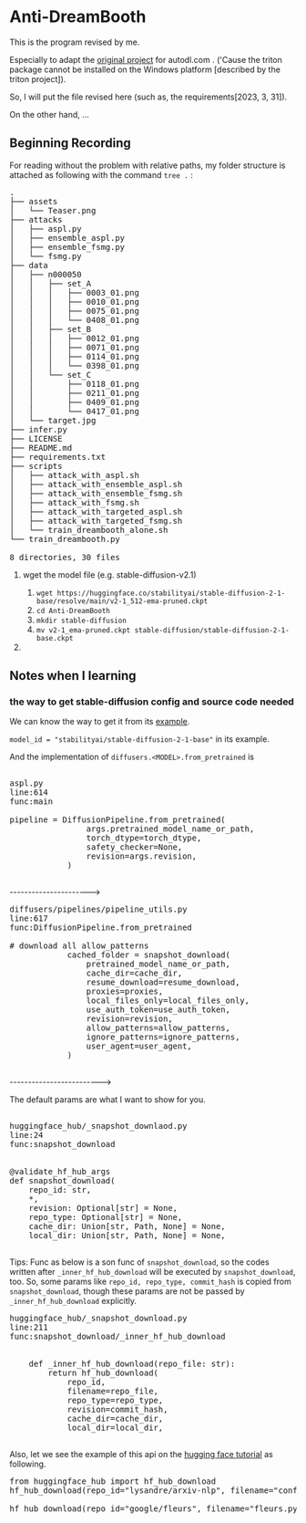 # Anti-DreamBooth

This is the program revised by me. 

Especially to adapt the [original project](README.me.orig) for autodl.com . ('Cause the triton package cannot be installed on the Windows platform [described by the triton project]).

So, I will put the file revised here (such as, the requirements[2023, 3, 31]).

On the other hand, ...

## Beginning Recording 

For reading without the problem with relative paths, my folder structure is attached as following with the command `tree .` :

<pre>
.
├── assets
│   └── Teaser.png
├── attacks
│   ├── aspl.py
│   ├── ensemble_aspl.py
│   ├── ensemble_fsmg.py
│   └── fsmg.py
├── data
│   ├── n000050
│   │   ├── set_A
│   │   │   ├── 0003_01.png
│   │   │   ├── 0010_01.png
│   │   │   ├── 0075_01.png
│   │   │   └── 0408_01.png
│   │   ├── set_B
│   │   │   ├── 0012_01.png
│   │   │   ├── 0071_01.png
│   │   │   ├── 0114_01.png
│   │   │   └── 0398_01.png
│   │   └── set_C
│   │       ├── 0118_01.png
│   │       ├── 0211_01.png
│   │       ├── 0409_01.png
│   │       └── 0417_01.png
│   └── target.jpg
├── infer.py
├── LICENSE
├── README.md
├── requirements.txt
├── scripts
│   ├── attack_with_aspl.sh
│   ├── attack_with_ensemble_aspl.sh
│   ├── attack_with_ensemble_fsmg.sh
│   ├── attack_with_fsmg.sh
│   ├── attack_with_targeted_aspl.sh
│   ├── attack_with_targeted_fsmg.sh
│   └── train_dreambooth_alone.sh
└── train_dreambooth.py

8 directories, 30 files
</pre>


1. wget the model file (e.g. stable-diffusion-v2.1)
	1. `wget https://huggingface.co/stabilityai/stable-diffusion-2-1-base/resolve/main/v2-1_512-ema-pruned.ckpt`
	2. `cd Anti-DreamBooth`
	3. `mkdir stable-diffusion`
	4. `mv v2-1_ema-pruned.ckpt stable-diffusion/stable-diffusion-2-1-base.ckpt`

2. 


## Notes when I learning 

### the way to get stable-diffusion config and source code needed

We can know the way to get it from its [example](https://huggingface.co/stabilityai/stable-diffusion-2-1-base#examples).

`model_id = "stabilityai/stable-diffusion-2-1-base"` in its example. 

And the implementation of `diffusers.<MODEL>.from_pretrained` is 

<pre> 
aspl.py 
line:614 
func:main

pipeline = DiffusionPipeline.from_pretrained(
                args.pretrained_model_name_or_path,
                torch_dtype=torch_dtype,
                safety_checker=None,
                revision=args.revision,
            )

</pre>

---------------------->

<pre>
diffusers/pipelines/pipeline_utils.py 
line:617 
func:DiffusionPipeline.from_pretrained

# download all allow_patterns
            cached_folder = snapshot_download(
                pretrained_model_name_or_path,
                cache_dir=cache_dir,
                resume_download=resume_download,
                proxies=proxies,
                local_files_only=local_files_only,
                use_auth_token=use_auth_token,
                revision=revision,
                allow_patterns=allow_patterns,
                ignore_patterns=ignore_patterns,
                user_agent=user_agent,
            )

</pre>

------------------------->

The default params are what I want to show for you.

<pre> 
huggingface_hub/_snapshot_downlaod.py 
line:24
func:snapshot_download


@validate_hf_hub_args
def snapshot_download(
    repo_id: str,
    *,
    revision: Optional[str] = None,
    repo_type: Optional[str] = None,
    cache_dir: Union[str, Path, None] = None,
    local_dir: Union[str, Path, None] = None,

</pre>

Tips: Func as below is a son func of `snapshot_download`, so the codes written 
after `_inner_hf_hub_download` will be executed by `snapshot_download`, too. So, some params like `repo_id, repo_type, commit_hash` is copied from `snapshot_download`, though these params are not be passed by `_inner_hf_hub_download` explicitly.

<pre>
huggingface_hub/_snapshot_download.py
line:211 
func:snapshot_download/_inner_hf_hub_download


    def _inner_hf_hub_download(repo_file: str):
        return hf_hub_download(
            repo_id,
            filename=repo_file,
            repo_type=repo_type,
            revision=commit_hash,
            cache_dir=cache_dir,
            local_dir=local_dir,

</pre>

Also, let we see the example of this api on the [hugging face tutorial](https://huggingface.co/docs/huggingface_hub/v0.13.3/guides/download) as following.

<pre>
from huggingface_hub import hf_hub_download
hf_hub_download(repo_id="lysandre/arxiv-nlp", filename="config.json")

hf_hub_download(repo_id="google/fleurs", filename="fleurs.py", repo_type="dataset")
</pre>


